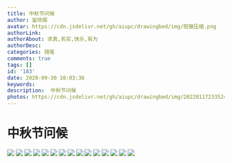 ```yaml
---
title: 中秋节问候
author: 留欣阁
avatar: https://cdn.jsdelivr.net/gh/aiupc/drawingbed/img/班徽压缩.png
authorLink: 
authorAbout: 求真,务实,快乐,有为
authorDesc: 
categories: 随笔
comments: true
tags: []
id: '183'
date: 2020-09-30 10:03:36
keywords:
description:  中秋节问候
photos: https://cdn.jsdelivr.net/gh/aiupc/drawingbed/img/20220117233524.png
---
```


# 中秋节问候

![](http://112.126.101.242/wp-content/uploads/2020/10/35984387041302d3-138x300.jpg) ![](http://112.126.101.242/wp-content/uploads/2020/10/1cf11f35dfe96202-135x300.jpg) ![](http://112.126.101.242/wp-content/uploads/2020/10/2d711ff607b91519-138x300.jpg) ![](http://112.126.101.242/wp-content/uploads/2020/10/4d8c7f9b5243f12b-142x300.jpg) ![](http://112.126.101.242/wp-content/uploads/2020/10/4f13f18dbd9463ce-300x246.jpg) ![](http://112.126.101.242/wp-content/uploads/2020/10/6baaf5c24456740f-138x300.jpg) ![](http://112.126.101.242/wp-content/uploads/2020/10/51d8fc30beee4e69-138x300.jpg) ![](http://112.126.101.242/wp-content/uploads/2020/10/56aeed8b60840c36-138x300.jpg) ![](http://112.126.101.242/wp-content/uploads/2020/10/228d5767094bc1b1-138x300.jpg) ![](http://112.126.101.242/wp-content/uploads/2020/10/421f022db95c22ec-135x300.jpg) ![](http://112.126.101.242/wp-content/uploads/2020/10/40808c3b568bb00b-138x300.jpg) ![](http://112.126.101.242/wp-content/uploads/2020/10/68534e7b622507cb-139x300.png) ![](http://112.126.101.242/wp-content/uploads/2020/10/515999f3323ea48-139x300.jpg) ![](http://112.126.101.242/wp-content/uploads/2020/10/3495995ceb739d5d-300x210.jpg) ![](http://112.126.101.242/wp-content/uploads/2020/10/5754299980cd74e2-139x300.jpg)